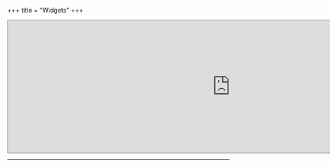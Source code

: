 +++
title = "Widgets"
+++
<iframe allowtransparency="yes" scrolling="no" style="border: 1px solid #888; width:200%; height:302px; overflow: hidden;" src="https://in-the-sky.org/widgets/moonphase.php?skin=1&locale=1&town=1261481"></iframe>
<hr>
